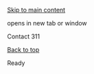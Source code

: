 [Skip to main content](https://www.pittsburghpa.gov/Home/Do-it-online/Contact-311#main-content)

opens in new tab or window

Contact 311

[Back to top](https://www.pittsburghpa.gov/Home/Do-it-online/Contact-311#body-top)

Ready
